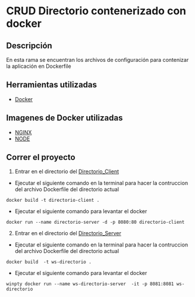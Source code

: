 # CRUD Directorio contenerizado con docker

## Descripción

En esta rama se encuentran los archivos de configuración para contenizar la aplicación en Dockerfile

## Herramientas utilizadas
- [Docker](https://www.docker.com)

## Imagenes de Docker utilizadas
- [NGINX](https://hub.docker.com/_/nginx)
- [NODE](https://hub.docker.com/_/node)

## Correr el proyecto

1. Entrar en el directorio del [Directorio_Client](https://github.com/dylanson25/Directorio_vue/tree/directorio_with_WS_Docker/Directorio_Client)
- Ejecutar el siguiente comando en la terminal para hacer la contruccion del archivo Dockerfile del directorio actual
```
docker build -t directorio-client .
```
- Ejecutar el siguiente comando para levantar el docker
```
docker run --name directorio-server -d -p 8080:80 directorio-client
```

2. Entrar en el directorio del [Directorio_Server](https://github.com/dylanson25/Directorio_vue/tree/directorio_with_WS_Docker/Directorio_server)
- Ejecutar el siguiente comando en la terminal para hacer la contruccion del archivo Dockerfile del directorio actual
```
docker build  -t ws-directorio .
```
- Ejecutar el siguiente comando para levantar el docker
```
winpty docker run --name ws-directorio-server  -it -p 8081:8081 ws-directorio
```


